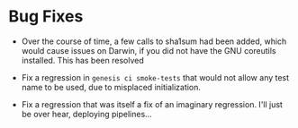 # Bug Fixes
- Over the course of time, a few calls to sha1sum had been added,
  which would cause issues on Darwin, if you did not have the GNU
  coreutils installed. This has been resolved

- Fix a regression in `genesis ci smoke-tests` that would not
  allow any test name to be used, due to misplaced initialization.

- Fix a regression that was itself a fix of an imaginary
  regression.  I'll just be over hear, deploying pipelines...

